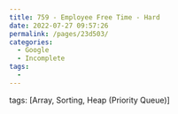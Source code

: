 ```yaml
---
title: 759 - Employee Free Time - Hard
date: 2022-07-27 09:57:26
permalink: /pages/23d503/
categories:
  - Google
  - Incomplete
tags:
  - 
---
```

tags: [Array, Sorting, Heap (Priority Queue)]